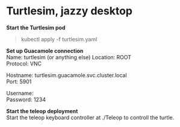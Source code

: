 # **Turtlesim, jazzy desktop**

**Start the Turtlesim pod**  
> kubectl apply -f turtlesim.yaml

**Set up Guacamole connection**  
Name: turtlesim (or anything else) 
Location: ROOT  
Protocol: VNC  

Hostname: turtlesim.guacamole.svc.cluster.local  
Port: 5901  

Username:  
Password: 1234

**Start the teleop deployment**  
Start the teleop keyboard controller at ./Teleop to controll the turtle.

